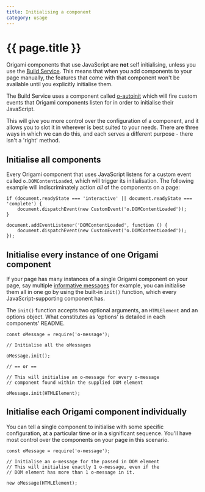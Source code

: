 ```yaml
---
title: Initialising a component
category: usage
---
```


# {{ page.title }}

Origami components that use JavaScript are **not** self initialising, unless you use the [Build Service](https://www.ft.com/__origami/service/build/v2/). This means that when you add components to your page manually, the features that come with that component won't be available until you explicitly initialise them.

<aside>The Build Service uses a component called <a href="https://registry.origami.ft.com/components/o-autoinit">o-autoinit</a> which will fire custom events that Origami components listen for in order to initialise their JavaScript.</aside>

This will give you more control over the configuration of a component, and it allows you to slot it in wherever is best suited to your needs. There are three ways in which we can do this, and each serves a different purpose - there isn't a 'right' method.

## Initialise all components

Every Origami component that uses JavaScript listens for a custom event called `o.DOMContentLoaded`, which will trigger its initialisation.
The following example will indiscriminately action _all_ of the components on a page:

<pre class="o-layout__main__full-span"><code class="o-syntax-highlight--javascript">if (document.readyState === 'interactive' || document.readyState === 'complete') {
	document.dispatchEvent(new CustomEvent('o.DOMContentLoaded'));
}

document.addEventListener('DOMContentLoaded', function () {
	document.dispatchEvent(new CustomEvent('o.DOMContentLoaded'));
});</code></pre>

## Initialise every instance of one Origami component

If your page has many instances of a single Origami component on your page, say multiple [informative messages](https://registry.origami.ft.com/components/o-message#demo-notice-inform) for example, you can initialise them all in one go by using the built-in `init()` function, which every JavaScript-supporting component has.

The `init()` function accepts two optional arguments, an `HTMLElement` and an options object. What constitutes as 'options' is detailed in each components' README.

<pre><code class="o-syntax-highlight--javascript">const oMessage = require('o-message');

// Initialise all the oMessages

oMessage.init();

// == or ==

// This will initialise an o-message for every o-message
// component found within the supplied DOM element

oMessage.init(HTMLElement);</code></pre>

## Initialise each Origami component individually

You can tell a single component to initialise with some specific configuration, at a particular time or in a significant sequence. You'll have most control over the components on your page in this scenario.

<pre><code class="o-syntax-highlight--javascript">const oMessage = require('o-message');

// Initialise an o-message for the passed in DOM element
// This will initialise exactly 1 o-message, even if the
// DOM element has more than 1 o-message in it.

new oMessage(HTMLElement);</code></pre>
